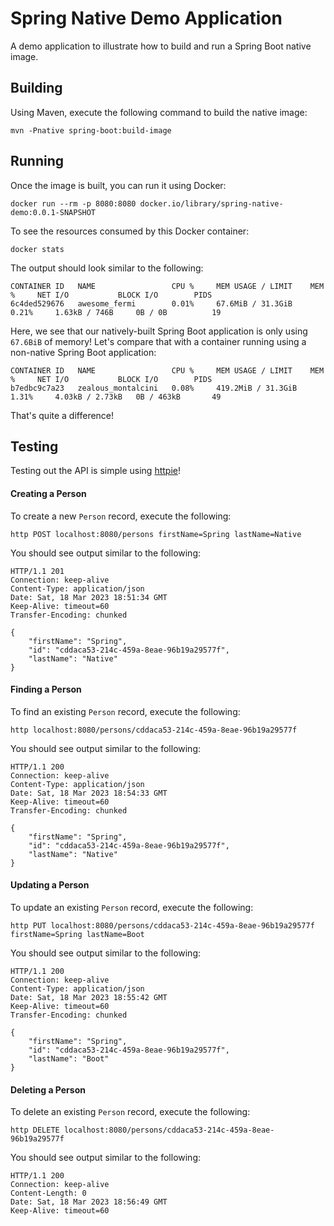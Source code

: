 # Spring Native Demo Application

A demo application to illustrate how to build and run a Spring Boot native image.

## Building

Using Maven, execute the following command to build the native image:
```shell
mvn -Pnative spring-boot:build-image
```

## Running

Once the image is built, you can run it using Docker:

```shell
docker run --rm -p 8080:8080 docker.io/library/spring-native-demo:0.0.1-SNAPSHOT
```

To see the resources consumed by this Docker container:

```shell
docker stats
```

The output should look similar to the following:

```shell
CONTAINER ID   NAME                 CPU %     MEM USAGE / LIMIT    MEM %     NET I/O           BLOCK I/O        PIDS
6c4ded529676   awesome_fermi        0.01%     67.6MiB / 31.3GiB    0.21%     1.63kB / 746B     0B / 0B          19
```

Here, we see that our natively-built Spring Boot application is only using `67.6BiB` of memory! Let's compare that with
a container running using a non-native Spring Boot application:

```shell
CONTAINER ID   NAME                 CPU %     MEM USAGE / LIMIT    MEM %     NET I/O           BLOCK I/O        PIDS
b7edbc9c7a23   zealous_montalcini   0.08%     419.2MiB / 31.3GiB   1.31%     4.03kB / 2.73kB   0B / 463kB       49
```

That's quite a difference!

## Testing

Testing out the API is simple using [httpie](https://httpie.io/)!

#### Creating a Person

To create a new `Person` record, execute the following:

```shell
http POST localhost:8080/persons firstName=Spring lastName=Native
```

You should see output similar to the following:

```shell
HTTP/1.1 201
Connection: keep-alive
Content-Type: application/json
Date: Sat, 18 Mar 2023 18:51:34 GMT
Keep-Alive: timeout=60
Transfer-Encoding: chunked

{
    "firstName": "Spring",
    "id": "cddaca53-214c-459a-8eae-96b19a29577f",
    "lastName": "Native"
}
```

#### Finding a Person

To find an existing `Person` record, execute the following:

```shell
http localhost:8080/persons/cddaca53-214c-459a-8eae-96b19a29577f
```

You should see output similar to the following:

```shell
HTTP/1.1 200
Connection: keep-alive
Content-Type: application/json
Date: Sat, 18 Mar 2023 18:54:33 GMT
Keep-Alive: timeout=60
Transfer-Encoding: chunked

{
    "firstName": "Spring",
    "id": "cddaca53-214c-459a-8eae-96b19a29577f",
    "lastName": "Native"
}
```

#### Updating a Person

To update an existing `Person` record, execute the following:

```shell
http PUT localhost:8080/persons/cddaca53-214c-459a-8eae-96b19a29577f firstName=Spring lastName=Boot
```

You should see output similar to the following:

```shell
HTTP/1.1 200
Connection: keep-alive
Content-Type: application/json
Date: Sat, 18 Mar 2023 18:55:42 GMT
Keep-Alive: timeout=60
Transfer-Encoding: chunked

{
    "firstName": "Spring",
    "id": "cddaca53-214c-459a-8eae-96b19a29577f",
    "lastName": "Boot"
}
```

#### Deleting a Person

To delete an existing `Person` record, execute the following:

```shell
http DELETE localhost:8080/persons/cddaca53-214c-459a-8eae-96b19a29577f
```

You should see output similar to the following:

```shell
HTTP/1.1 200
Connection: keep-alive
Content-Length: 0
Date: Sat, 18 Mar 2023 18:56:49 GMT
Keep-Alive: timeout=60
```